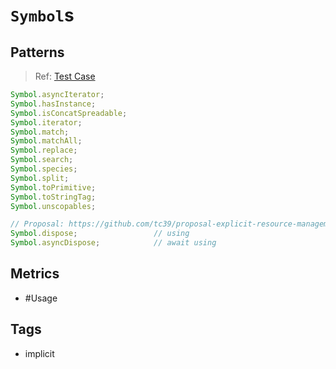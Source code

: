 # `Symbol`s

## Patterns

> Ref: [Test Case](../../../../../docs/implicit/symbols.md)

```js
Symbol.asyncIterator;
Symbol.hasInstance;
Symbol.isConcatSpreadable;
Symbol.iterator;
Symbol.match;
Symbol.matchAll;
Symbol.replace;
Symbol.search;
Symbol.species;
Symbol.split;
Symbol.toPrimitive;
Symbol.toStringTag;
Symbol.unscopables;

// Proposal: https://github.com/tc39/proposal-explicit-resource-management
Symbol.dispose;                 // using
Symbol.asyncDispose;            // await using
```

## Metrics

* #Usage

## Tags

* implicit
